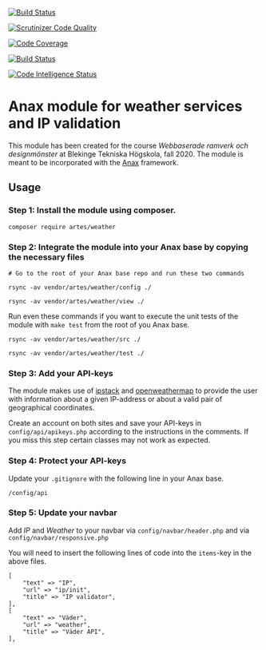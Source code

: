 [![Build Status](https://travis-ci.com/ahonson/weather.svg?branch=main)](https://travis-ci.com/ahonson/weather)

[![Scrutinizer Code Quality](https://scrutinizer-ci.com/g/ahonson/weather/badges/quality-score.png?b=main)](https://scrutinizer-ci.com/g/ahonson/weather/?branch=main)

[![Code Coverage](https://scrutinizer-ci.com/g/ahonson/weather/badges/coverage.png?b=main)](https://scrutinizer-ci.com/g/ahonson/weather/?branch=main)

[![Build Status](https://scrutinizer-ci.com/g/ahonson/weather/badges/build.png?b=main)](https://scrutinizer-ci.com/g/ahonson/weather/build-status/main)

[![Code Intelligence Status](https://scrutinizer-ci.com/g/ahonson/weather/badges/code-intelligence.svg?b=main)](https://scrutinizer-ci.com/code-intelligence)

Anax module for weather services and IP validation
==================================================

This module has been created for the course *Webbaserade ramverk och designmönster* at Blekinge Tekniska Högskola, fall 2020. The module is meant to be incorporated with the [Anax](https://github.com/canax/anax-ramverk1-me) framework.

## Usage

### Step 1: Install the module using composer.

`composer require artes/weather`

### Step 2: Integrate the module into your Anax base by copying the necessary files

`# Go to the root of your Anax base repo and run these two commands`

`rsync -av vendor/artes/weather/config ./`

`rsync -av vendor/artes/weather/view ./`

Run even these commands if you want to execute the unit tests of the module with `make test` from the root of you Anax base.

`rsync -av vendor/artes/weather/src ./`

`rsync -av vendor/artes/weather/test ./`

### Step 3: Add your API-keys

The module makes use of [ipstack](https://ipstack.com/) and [openweathermap](https://openweathermap.org/) to provide the user with information about a given IP-address or about a valid pair of geographical coordinates.

Create an account on both sites and save your API-keys in `config/api/apikeys.php` according to the instructions in the comments. If you miss this step certain classes may not work as expected.

### Step 4: Protect your API-keys

Update your `.gitignore` with the following line in your Anax base.

`/config/api`

### Step 5: Update your navbar

Add *IP* and *Weather* to your navbar via `config/navbar/header.php` and via `config/navbar/responsive.php`

You will need to insert the following lines of code into the `items`-key in the above files.

```
[
    "text" => "IP",
    "url" => "ip/init",
    "title" => "IP validator",
],
[
    "text" => "Väder",
    "url" => "weather",
    "title" => "Väder API",
],
```
